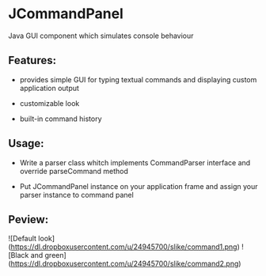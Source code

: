 JCommandPanel
=============

Java GUI component which  simulates console behaviour

## Features:

- provides simple GUI for typing textual commands and displaying custom application output

- customizable look

- built-in command history

## Usage:

- Write a parser class whitch implements CommandParser interface and override parseCommand method

- Put JCommandPanel instance on your application frame and assign your parser instance to command panel


## Peview:

![Default look] (https://dl.dropboxusercontent.com/u/24945700/slike/command1.png)
![Black and green] (https://dl.dropboxusercontent.com/u/24945700/slike/command2.png)
